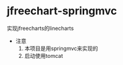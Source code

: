 # jfreechart-springmvc
实现jfreecharts的linecharts   
* 注意   
    1. 本项目是用springmvc来实现的
    2. 启动使用tomcat
